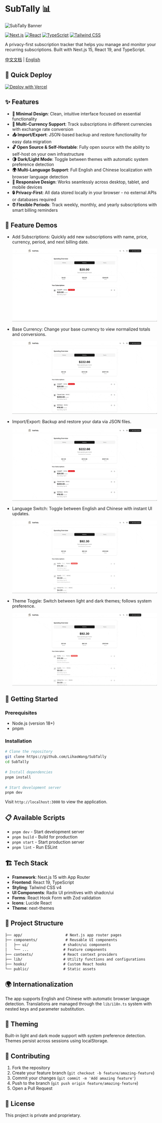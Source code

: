 # SubTally 📊

![SubTally Banner](https://files.leo63.xyz/banner1.png)

[![Next.js](https://img.shields.io/badge/Next.js-15-black?style=flat-square&logo=next.js)](https://nextjs.org/)
[![React](https://img.shields.io/badge/React-19-blue?style=flat-square&logo=react)](https://react.dev/)
[![TypeScript](https://img.shields.io/badge/TypeScript-5-blue?style=flat-square&logo=typescript)](https://www.typescriptlang.org/)
[![Tailwind CSS](https://img.shields.io/badge/Tailwind-4-06B6D4?style=flat-square&logo=tailwindcss)](https://tailwindcss.com/)

A privacy-first subscription tracker that helps you manage and monitor your recurring subscriptions. Built with Next.js 15, React 19, and TypeScript.

[中文文档](./README.zh.md) | [English](./README.md)

## 🚀 Quick Deploy

[![Deploy with Vercel](https://vercel.com/button)](https://vercel.com/new/clone?repository-url=https%3A%2F%2Fgithub.com%2FLihaoWang%2FSubTally)

## ✨ Features

- **🎨 Minimal Design**: Clean, intuitive interface focused on essential functionality
- **💱 Multi-Currency Support**: Track subscriptions in different currencies with exchange rate conversion
- **📤 Import/Export**: JSON-based backup and restore functionality for easy data migration
- **🔓 Open Source & Self-Hostable**: Fully open source with the ability to self-host on your own infrastructure
- **🌗 Dark/Light Mode**: Toggle between themes with automatic system preference detection
- **🌍 Multi-Language Support**: Full English and Chinese localization with browser language detection
- **📱 Responsive Design**: Works seamlessly across desktop, tablet, and mobile devices
- **🔒 Privacy-First**: All data stored locally in your browser - no external APIs or databases required
- **⏰ Flexible Periods**: Track weekly, monthly, and yearly subscriptions with smart billing reminders

## 🎥 Feature Demos

- Add Subscriptions: Quickly add new subscriptions with name, price, currency, period, and next billing date.

  ![Add subscriptions](./demo/add_subs.gif)

- Base Currency: Change your base currency to view normalized totals and conversions.

  ![Base currency](./demo/base_currency.gif)

- Import/Export: Backup and restore your data via JSON files.

  ![Export and import](./demo/export_import.gif)

- Language Switch: Toggle between English and Chinese with instant UI updates.

  ![Language switch](./demo/language.gif)

- Theme Toggle: Switch between light and dark themes; follows system preference.

  ![Theme toggle](./demo/theme.gif)

## 🚀 Getting Started

### Prerequisites

- Node.js (version 18+)
- pnpm

### Installation

```bash
# Clone the repository
git clone https://github.com/LihaoWang/SubTally
cd SubTally

# Install dependencies
pnpm install

# Start development server
pnpm dev
```

Visit `http://localhost:3000` to view the application.

## 📋 Available Scripts

- `pnpm dev` - Start development server
- `pnpm build` - Build for production
- `pnpm start` - Start production server
- `pnpm lint` - Run ESLint

## 🏗️ Tech Stack

- **Framework**: Next.js 15 with App Router
- **Frontend**: React 19, TypeScript
- **Styling**: Tailwind CSS v4
- **UI Components**: Radix UI primitives with shadcn/ui
- **Forms**: React Hook Form with Zod validation
- **Icons**: Lucide React
- **Theme**: next-themes

## 📁 Project Structure

```
├── app/                    # Next.js app router pages
├── components/             # Reusable UI components
│   ├── ui/                # shadcn/ui components
│   └── ...                # Feature components
├── contexts/              # React context providers
├── lib/                   # Utility functions and configurations
├── hooks/                 # Custom React hooks
└── public/                # Static assets
```

## 🌍 Internationalization

The app supports English and Chinese with automatic browser language detection. Translations are managed through the `lib/i18n.ts` system with nested keys and parameter substitution.

## 🎨 Theming

Built-in light and dark mode support with system preference detection. Themes persist across sessions using localStorage.

## 🤝 Contributing

1. Fork the repository
2. Create your feature branch (`git checkout -b feature/amazing-feature`)
3. Commit your changes (`git commit -m 'Add amazing feature'`)
4. Push to the branch (`git push origin feature/amazing-feature`)
5. Open a Pull Request

## 📄 License

This project is private and proprietary.
